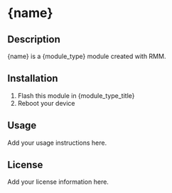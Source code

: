 # {name}

## Description
{name} is a {module_type} module created with RMM.

## Installation
1. Flash this module in {module_type_title}
2. Reboot your device

## Usage
Add your usage instructions here.

## License
Add your license information here.
